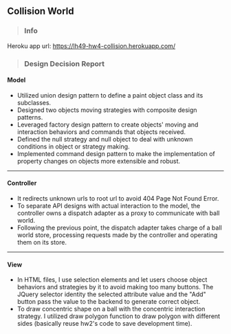 ## Collision World

> ### Info
Heroku app url: https://lh49-hw4-collision.herokuapp.com/ <br>


> ### Design Decision Report
#### Model
* Utilized union design pattern to define a paint object class and its subclasses.
* Designed two objects moving strategies with composite design patterns.
* Leveraged factory design pattern to create objects' moving and interaction behaviors and commands that objects received.
* Defined the null strategy and null object to deal with unknown conditions in object or strategy making.
* Implemented command design pattern to make the implementation of property changes on objects more extensible and robust.

---

#### Controller
* It redirects unknown urls to root url to avoid 404 Page Not Found Error.
* To separate API designs with actual interaction to the model, the controller owns a dispatch adapter as a proxy to communicate with ball world.
* Following the previous point, the dispatch adapter takes charge of a ball world store, processing requests made by the controller and operating them on its store.

---

#### View

* In HTML files, I use selection elements and let users choose object behaviors and strategies by it to avoid making too many buttons. The JQuery selector identity the selected attribute value and the "Add" button pass the value to the backend to generate correct object.
* To draw concentric shape on a ball with the concentric interaction strategy. I utilized draw polygon function to draw polygon with different sides (basically reuse hw2's code to save development time).
